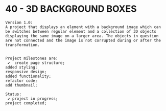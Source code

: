 # 40 - 3D BACKGROUND BOXES

    Version 1.0:
    A project that displays an element with a background image which can be switches between regular element and a collection of 3D objects displaying the same image on a larger area. The objects in question are not connected and the image is not corrupted during or after the transformation.


    Project milestones are:
     ✔  create page structure;
    added styling;
    responsive design;
    added functionality;
    refactor code;
    add thumbnail;

    Status:
     ✔ project in progress;
    project completed;
